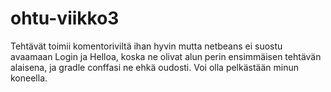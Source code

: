 # ohtu-viikko3

Tehtävät toimii komentoriviltä ihan hyvin mutta netbeans ei suostu avaamaan Login ja Helloa, koska ne olivat alun perin ensimmäisen tehtävän alaisena, ja gradle conffasi ne ehkä oudosti. Voi olla pelkästään minun koneella.
